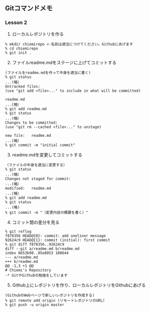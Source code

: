 ## Gitコマンドメモ
### Lesson 2

1. ローカルレポジトリを作る

```
% mkdir chiemirepo <-名前は適当につけてください。Githubにあげます
% cd chiemirepo
% git init .
```

2. ファイルreadme.mdをステージに上げてコミットする

```
(ファイルをreadme.mdを作って中身を適当に書く)
% git status
...(略）
Untracked files:
(use "git add <file>..." to include in what will be committed)

readme.md
...(略）
% git add readme.md
% git status
...(略）
Changes to be committed:
(use "git rm --cached <file>..." to unstage)

new file:   readme.md
...(略）
% git commit -m "initial commit"
```

3. readme.mdを変更してコミットする

```
（ファイルの中身を適当に変更する）
% git status
...(略）
Changes not staged for commit:
...(略）
modified:   readme.md 
...(略）
% git add readme.md
% git status
...(略)
% git commit -m "（変更内容の概要を書く）"    
```
4. コミット間の差分を見る

```
% git reflog
f878356 HEAD@{0}: commit: add oneliner message
92624c9 HEAD@{1}: commit (initial): first commit
% git diff f878356..92624c9
diff --git a/readme.md b/readme.md
index 6b53b90..85e8053 100644
--- a/readme.md
+++ b/readme.md
@@ -1,3 +1 @@
# Chiemi's Repository
-* GitやGithubの勉強をしています   
```

5. Github上にレポジトリを作り、ローカルレポジトリをGithubにあげる

```
(GithubのWebページで新しいレポジトリを作成する)
% git remote add origin (リモートレポジトリのURL)
% git push -u origin master
```

